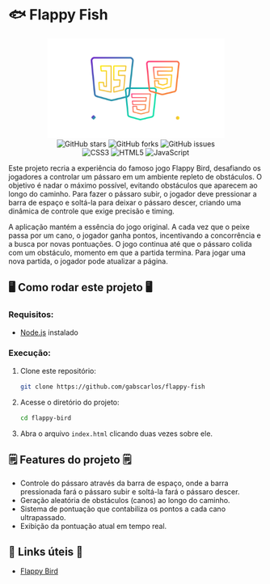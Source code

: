 # 🐟 Flappy Fish

<div align="center">
<img src="https://github.com/portfolio-projetos-dev/flappy-bird/raw/main/.gitassets/capa.png" width="350" />

<div data-badges>
    <img src="https://img.shields.io/github/stars/portfolio-projetos-dev/flappy-bird?style=for-the-badge" alt="GitHub stars" />
    <img src="https://img.shields.io/github/forks/portfolio-projetos-dev/flappy-bird?style=for-the-badge" alt="GitHub forks" />
    <img src="https://img.shields.io/github/issues/portfolio-projetos-dev/flappy-bird?style=for-the-badge" alt="GitHub issues" />
</div>

<div data-badges>
    <img src="https://img.shields.io/badge/css3-%231572B6.svg?style=for-the-badge&logo=css3&logoColor=white" alt="CSS3" />
    <img src="https://img.shields.io/badge/html5-%23E34F26.svg?style=for-the-badge&logo=html5&logoColor=white" alt="HTML5" />
    <img src="https://img.shields.io/badge/javascript-%23F7DF1E.svg?style=for-the-badge&logo=javascript&logoColor=black" alt="JavaScript" />
</div>
</div>

Este projeto recria a experiência do famoso jogo Flappy Bird, desafiando os jogadores a controlar um pássaro em um ambiente repleto de obstáculos. O objetivo é nadar o máximo possível, evitando obstáculos que aparecem ao longo do caminho. Para fazer o pássaro subir, o jogador deve pressionar a barra de espaço e soltá-la para deixar o pássaro descer, criando uma dinâmica de controle que exige precisão e timing.

A aplicação mantém a essência do jogo original. A cada vez que o peixe passa por um cano, o jogador ganha pontos, incentivando a concorrência e a busca por novas pontuações. O jogo continua até que o pássaro colida com um obstáculo, momento em que a partida termina. Para jogar uma nova partida, o jogador pode atualizar a página.

## 🖥️ Como rodar este projeto 🖥️

### Requisitos:

- [Node.js](https://nodejs.org/pt) instalado

### Execução:

1. Clone este repositório:

   ```sh
   git clone https://github.com/gabscarlos/flappy-fish
   ```

2. Acesse o diretório do projeto:

   ```sh
   cd flappy-bird
   ```

3. Abra o arquivo `index.html` clicando duas vezes sobre ele.

## 🗒️ Features do projeto 🗒️

- Controle do pássaro através da barra de espaço, onde a barra pressionada fará o pássaro subir e soltá-la fará o pássaro descer.
- Geração aleatória de obstáculos (canos) ao longo do caminho.
- Sistema de pontuação que contabiliza os pontos a cada cano ultrapassado.
- Exibição da pontuação atual em tempo real.

## 💎 Links úteis 💎

- [Flappy Bird](https://pt.wikipedia.org/wiki/Flappy_Bird)
